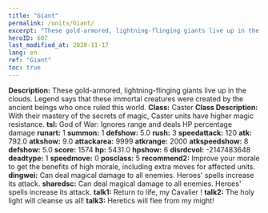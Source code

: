 ```yaml
---
title: "Giant"
permalink: /units/Giant/
excerpt: "These gold-armored, lightning-flinging giants live up in the clouds. Legend says that these immortal creatures were created by the ancient beings who once ruled this world."
heroID: 607
last_modified_at: 2020-11-17
lang: en
ref: "Giant"
toc: true
---
```

 **Description:** These gold-armored, lightning-flinging giants live up in the clouds. Legend says that these immortal creatures were created by the ancient beings who once ruled this world.
 **Class:** Caster
 **Class Description:** With their mastery of the secrets of magic, Caster units have higher magic resistance.
 **tsl:** God of War: Ignores range and deals HP percentage damage
 **runart:** 1
 **summon:** 1
 **defshow:** 5.0
 **rush:** 3
 **speedattack:** 120
 **atk:** 792.0
 **atkshow:** 9.0
 **attackarea:** 9999
 **atkrange:** 2000
 **atkspeedshow:** 8
 **defshow:** 5.0
 **score:** 1574
 **hp:** 5431.0
 **hpshow:** 6
 **disrdcvol:** -2147483648
 **deadtype:** 1
 **speedmove:** 0
 **posclass:** 5
 **recommend2:** Improve your morale to get the benefits of high morale, including extra moves for affected units. 
 **dingwei:** Can deal magical damage to all enemies. Heroes' spells increase its attack.
 **sharedsc:** Can deal magical damage to all enemies. Heroes' spells increase its attack.
 **talk1:** Return to life, my Cavalier !
 **talk2:** The holy light will cleanse us all!
 **talk3:** Heretics will flee from my might!
